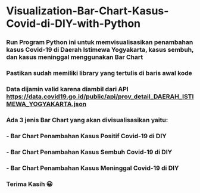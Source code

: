 # Visualization-Bar-Chart-Kasus-Covid-di-DIY-with-Python
### Run Program Python ini untuk memvisualisasikan penambahan kasus Covid-19 di Daerah Istimewa Yogyakarta, kasus sembuh, dan kasus meninggal menggunakan Bar Chart
### Pastikan sudah memiliki library yang tertulis di baris awal kode
### Data dijamin valid karena diambil dari API https://data.covid19.go.id/public/api/prov_detail_DAERAH_ISTIMEWA_YOGYAKARTA.json 
### Ada 3 jenis Bar Chart yang akan divisualisasikan yaitu:
### - Bar Chart Penambahan Kasus Positif Covid-19 di DIY
### - Bar Chart Penambahan Kasus Sembuh Covid-19 di DIY
### - Bar Chart Penambahan Kasus Meninggal Covid-19 di DIY
### Terima Kasih 😀
